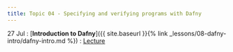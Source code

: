 ```yaml
---
title: Topic 04 - Specifying and verifying programs with Dafny
---
```


27 Jul
: [**Introduction to Dafny**]({{ site.baseurl }}{% link _lessons/08-dafny-intro/dafny-intro.md %})
  : [Lecture](https://youtu.be/8a1CsK5YqLc)
